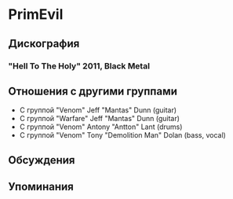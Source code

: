 # PrimEvil



## Дискография

### "Hell To The Holy" 2011, Black Metal




## Отношения с другими группами

* C группой "Venom" Jeff "Mantas" Dunn (guitar)
* C группой "Warfare" Jeff "Mantas" Dunn (guitar)
* C группой "Venom" Antony "Antton" Lant (drums)
* C группой "Venom" Tony "Demolition Man" Dolan (bass, vocal)

## Обсуждения


## Упоминания

